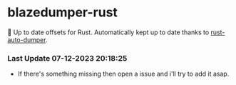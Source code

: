 # blazedumper-rust

🚀 Up to date offsets for Rust. Automatically kept up to date thanks to [rust-auto-dumper](https://github.com/Akandesh/rust-auto-dumper).


### Last Update 07-12-2023 20:18:25
- If there's something missing then open a issue and i'll try to add it asap.